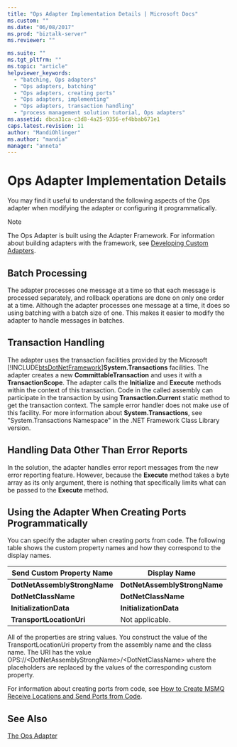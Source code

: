 ```yaml
---
title: "Ops Adapter Implementation Details | Microsoft Docs"
ms.custom: ""
ms.date: "06/08/2017"
ms.prod: "biztalk-server"
ms.reviewer: ""

ms.suite: ""
ms.tgt_pltfrm: ""
ms.topic: "article"
helpviewer_keywords: 
  - "batching, Ops adapters"
  - "Ops adapters, batching"
  - "Ops adapters, creating ports"
  - "Ops adapters, implementing"
  - "Ops adapters, transaction handling"
  - "process management solution tutorial, Ops adapters"
ms.assetid: dbca31ca-c3d8-4a25-9356-ef4bbab671e1
caps.latest.revision: 11
author: "MandiOhlinger"
ms.author: "mandia"
manager: "anneta"
---
```

# Ops Adapter Implementation Details
You may find it useful to understand the following aspects of the Ops adapter when modifying the adapter or configuring it programmatically.  
  
> [!NOTE]
>  The Ops Adapter is built using the Adapter Framework. For information about building adapters with the framework, see [Developing Custom Adapters](../core/developing-custom-adapters.md).  
  
## Batch Processing  
 The adapter processes one message at a time so that each message is processed separately, and rollback operations are done on only one order at a time. Although the adapter processes one message at a time, it does so using batching with a batch size of one. This makes it easier to modify the adapter to handle messages in batches.  
  
## Transaction Handling  
 The adapter uses the transaction facilities provided by the Microsoft [!INCLUDE[btsDotNetFramework](../includes/btsdotnetframework-md.md)]**System.Transactions** facilities. The adapter creates a new **CommittableTransaction** and uses it with a **TransactionScope**. The adapter calls the **Initialize** and **Execute** methods within the context of this transaction. Code in the called assembly can participate in the transaction by using **Transaction.Current** static method to get the transaction context. The sample error handler does not make use of this facility. For more information about **System.Transactions**, see "System.Transactions Namespace" in the .NET Framework Class Library version.  
  
## Handling Data Other Than Error Reports  
 In the solution, the adapter handles error report messages from the new error reporting feature. However, because the **Execute** method takes a byte array as its only argument, there is nothing that specifically limits what can be passed to the **Execute** method.  
  
## Using the Adapter When Creating Ports Programmatically  
 You can specify the adapter when creating ports from code. The following table shows the custom property names and how they correspond to the display names.  
  
|Send Custom Property Name|Display Name|  
|-------------------------------|------------------|  
|**DotNetAssemblyStrongName**|**DotNetAssemblyStrongName**|  
|**DotNetClassName**|**DotNetClassName**|  
|**InitializationData**|**InitializationData**|  
|**TransportLocationUri**|Not applicable.|  
  
 All of the properties are string values. You construct the value of the TransportLocationUri property from the assembly name and the class name. The URI has the value OPS://\<DotNetAssemblyStrongName\>/\<DotNetClassName\> where the placeholders are replaced by the values of the corresponding custom property.  
  
 For information about creating ports from code, see [How to Create MSMQ Receive Locations and Send Ports from Code](../core/how-to-create-msmq-receive-locations-and-send-ports-from-code.md).  
  
## See Also  
 [The Ops Adapter](../core/the-ops-adapter.md)